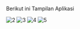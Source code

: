 Berikut ini Tampilan Aplikasi

![2](https://user-images.githubusercontent.com/27118977/94380075-343e8c00-015e-11eb-80e3-4cfc53fcb42c.jpeg)
![3](https://user-images.githubusercontent.com/27118977/94380078-34d72280-015e-11eb-918f-fe3dbe19589d.jpeg)
![4](https://user-images.githubusercontent.com/27118977/94380079-36a0e600-015e-11eb-9cc8-a8894c5c6f37.jpeg)
![5](https://user-images.githubusercontent.com/27118977/94380081-37397c80-015e-11eb-910e-60ea3fa68bf2.jpeg)

